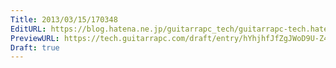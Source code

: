 ```yaml
---
Title: 2013/03/15/170348
EditURL: https://blog.hatena.ne.jp/guitarrapc_tech/guitarrapc-tech.hatenablog.com/atom/entry/6802418398340423858
PreviewURL: https://tech.guitarrapc.com/draft/entry/hYhjhfJfZgJWoD9U-Z41e72MeKk
Draft: true
---
```


